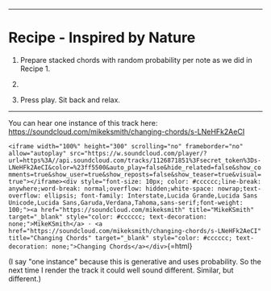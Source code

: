 ------------------------------------------------------------------------

# Recipe - Inspired by Nature

1.  Prepare stacked chords with random probability per note as we did in Recipe 1.

2.  

9.  Press play. Sit back and relax.

------------------------------------------------------------------------

You can hear one instance of this track here: <https://soundcloud.com/mikeksmith/changing-chords/s-LNeHFk2AeCI>

`<iframe width="100%" height="300" scrolling="no" frameborder="no" allow="autoplay" src="https://w.soundcloud.com/player/?url=https%3A//api.soundcloud.com/tracks/1126871851%3Fsecret_token%3Ds-LNeHFk2AeCI&color=%23ff5500&auto_play=false&hide_related=false&show_comments=true&show_user=true&show_reposts=false&show_teaser=true&visual=true"></iframe><div style="font-size: 10px; color: #cccccc;line-break: anywhere;word-break: normal;overflow: hidden;white-space: nowrap;text-overflow: ellipsis; font-family: Interstate,Lucida Grande,Lucida Sans Unicode,Lucida Sans,Garuda,Verdana,Tahoma,sans-serif;font-weight: 100;"><a href="https://soundcloud.com/mikeksmith" title="MikeKSmith" target="_blank" style="color: #cccccc; text-decoration: none;">MikeKSmith</a> · <a href="https://soundcloud.com/mikeksmith/changing-chords/s-LNeHFk2AeCI" title="Changing Chords" target="_blank" style="color: #cccccc; text-decoration: none;">Changing Chords</a></div>`{=html}

(I say "one instance" because this is generative and uses probability. So the next time I render the track it could well sound different. Similar, but different.)
